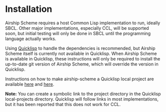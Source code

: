 Installation
============

Airship Scheme requires a host Common Lisp implementation to run,
ideally SBCL. Other major implementations, especially CCL, will be
supported soon, but initial testing will only be done in SBCL until
the programming language actually works.

Using [Quicklisp](https://www.quicklisp.org/beta/) to handle the
dependencies is recommended, but Airship Scheme itself is currently
not available in Quicklisp. When Airship Scheme is available in
Quicklisp, these instructions will only be required to install the
up-to-date git version of Airship Scheme, which will override the
version in Quicklisp.

Instructions on how to make airship-scheme a Quicklisp local project
are available
[here](https://www.quicklisp.org/beta/faq.html#local-project) and
[here](http://blog.quicklisp.org/2018/01/the-quicklisp-local-projects-mechanism.html).

**Note:** You can create a symbolic link to the project directory in
the Quicklisp local-projects directory. Quicklisp will follow links in
most implementations, but it has been reported that this does not work
for CCL.
